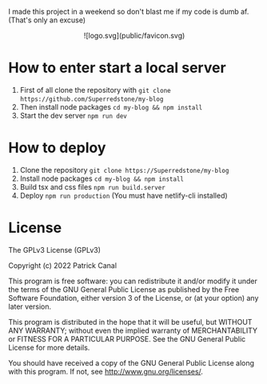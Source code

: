 I made this project in a weekend so don't blast me if my code is dumb af. (That's only an excuse)

<div style="text-align: center;">
![logo.svg](public/favicon.svg)
</div>

# How to enter start a local server
1. First of all clone the repository with `git clone https://github.com/Superredstone/my-blog`
2. Then install node packages `cd my-blog && npm install`
3. Start the dev server `npm run dev`

# How to deploy
1. Clone the repository `git clone https://Superredstone/my-blog`
2. Install node packages `cd my-blog && npm install`
3. Build tsx and css files `npm run build.server`
4. Deploy `npm run production` (You must have netlify-cli installed)

# License
The GPLv3 License (GPLv3)

Copyright (c) 2022 Patrick Canal

This program is free software: you can redistribute it and/or modify
it under the terms of the GNU General Public License as published by
the Free Software Foundation, either version 3 of the License, or
(at your option) any later version.

This program is distributed in the hope that it will be useful,
but WITHOUT ANY WARRANTY; without even the implied warranty of
MERCHANTABILITY or FITNESS FOR A PARTICULAR PURPOSE.  See the
GNU General Public License for more details.

You should have received a copy of the GNU General Public License
along with this program.  If not, see <http://www.gnu.org/licenses/>.
